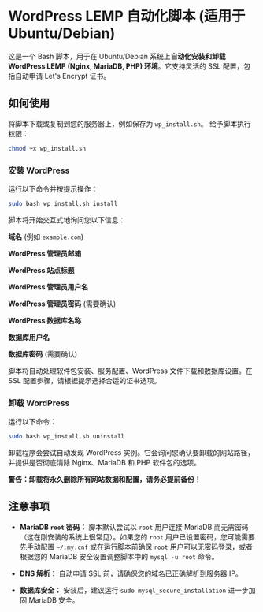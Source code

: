 # WordPress LEMP 自动化脚本 (适用于 Ubuntu/Debian)

这是一个 Bash 脚本，用于在 Ubuntu/Debian 系统上**自动化安装和卸载 WordPress LEMP (Nginx, MariaDB, PHP) 环境**。它支持灵活的 SSL 配置，包括自动申请 Let's Encrypt 证书。

## 如何使用

将脚本下载或复制到您的服务器上，例如保存为 `wp_install.sh`。
给予脚本执行权限：

```bash
chmod +x wp_install.sh
```

### 安装 WordPress

运行以下命令并按提示操作：

```bash
sudo bash wp_install.sh install
```

脚本将开始交互式地询问您以下信息：

**域名** (例如 `example.com`)

**WordPress 管理员邮箱**

**WordPress 站点标题**

**WordPress 管理员用户名**

**WordPress 管理员密码** (需要确认)

**WordPress 数据库名称**

**数据库用户名**

**数据库密码** (需要确认)

脚本将自动处理软件包安装、服务配置、WordPress 文件下载和数据库设置。在 SSL 配置步骤，请根据提示选择合适的证书选项。

### 卸载 WordPress

运行以下命令：

```bash
sudo bash wp_install.sh uninstall
```

卸载程序会尝试自动发现 WordPress 实例。它会询问您确认要卸载的网站路径，并提供是否彻底清除 Nginx、MariaDB 和 PHP 软件包的选项。

**警告：卸载将永久删除所有网站数据和配置，请务必提前备份！**

## 注意事项

* **MariaDB `root` 密码：** 脚本默认尝试以 `root` 用户连接 MariaDB 而无需密码（这在刚安装的系统上很常见）。如果您的 `root` 用户已设置密码，您可能需要先手动配置 `~/.my.cnf` 或在运行脚本前确保 `root` 用户可以无密码登录，或者根据您的 MariaDB 安全设置调整脚本中的 `mysql -u root` 命令。

* **DNS 解析：** 自动申请 SSL 前，请确保您的域名已正确解析到服务器 IP。

* **数据库安全：** 安装后，建议运行 `sudo mysql_secure_installation` 进一步加固 MariaDB 安全。
